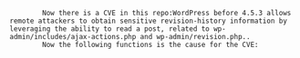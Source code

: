 
            Now there is a CVE in this repo:WordPress before 4.5.3 allows remote attackers to obtain sensitive revision-history information by leveraging the ability to read a post, related to wp-admin/includes/ajax-actions.php and wp-admin/revision.php..
            Now the following functions is the cause for the CVE:
            